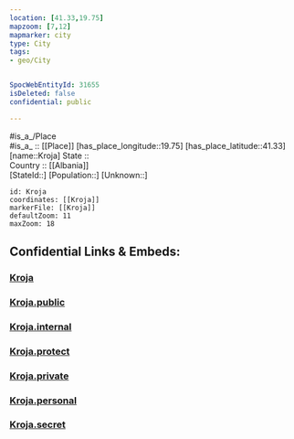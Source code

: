 ```yaml
---
location: [41.33,19.75] 
mapzoom: [7,12] 
mapmarker: city 
type: City
tags:
- geo/City


SpocWebEntityId: 31655
isDeleted: false
confidential: public

---
```

#is_a_/Place  
#is_a_ :: [[Place]] 
[has_place_longitude::19.75] 
[has_place_latitude::41.33] 
[name::Kroja] 
State ::  
Country :: [[Albania]]  
[StateId::] 
[Population::] 
[Unknown::] 


```leaflet
id: Kroja
coordinates: [[Kroja]] 
markerFile: [[Kroja]] 
defaultZoom: 11 
maxZoom: 18
```


## Confidential Links & Embeds: 

### [Kroja](/_Standards/Earth/Continent/Europe/Europe~South/Albania/Counties~Albania/Durrës/City/Kroja.md) 

### [Kroja.public](/_public/Earth/Continent/Europe/Europe~South/Albania/Counties~Albania/Durrës/City/Kroja.public.md) 

### [Kroja.internal](/_internal/Earth/Continent/Europe/Europe~South/Albania/Counties~Albania/Durrës/City/Kroja.internal.md) 

### [Kroja.protect](/_protect/Earth/Continent/Europe/Europe~South/Albania/Counties~Albania/Durrës/City/Kroja.protect.md) 

### [Kroja.private](/_private/Earth/Continent/Europe/Europe~South/Albania/Counties~Albania/Durrës/City/Kroja.private.md) 

### [Kroja.personal](/_personal/Earth/Continent/Europe/Europe~South/Albania/Counties~Albania/Durrës/City/Kroja.personal.md) 

### [Kroja.secret](/_secret/Earth/Continent/Europe/Europe~South/Albania/Counties~Albania/Durrës/City/Kroja.secret.md)

